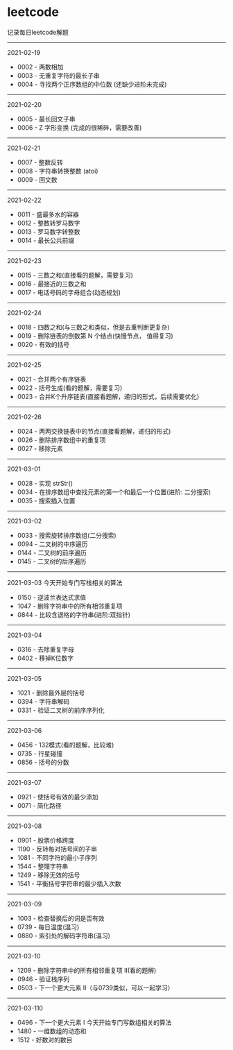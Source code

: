 # leetcode
记录每日leetcode解题
****
2021-02-19
- 0002 - 两数相加
- 0003 - 无重复字符的最长子串
- 0004 - 寻找两个正序数组的中位数 (还缺少进阶未完成)
****
2021-02-20
- 0005 - 最长回文子串
- 0006 - Z 字形变换 (完成的很稀碎，需要改善)
****
2021-02-21
- 0007 - 整数反转
- 0008 - 字符串转换整数 (atoi)
- 0009 - 回文数
****
2021-02-22
- 0011 - 盛最多水的容器
- 0012 - 整数转罗马数字
- 0013 - 罗马数字转整数
- 0014 - 最长公共前缀
****
2021-02-23
- 0015 - 三数之和(直接看的题解，需要复习)
- 0016 - 最接近的三数之和
- 0017 - 电话号码的字母组合(动态规划)
****
2021-02-24
- 0018 - 四数之和(与三数之和类似，但是去重判断更复杂)
- 0019 - 删除链表的倒数第 N 个结点(快慢节点， 值得复习)
- 0020 - 有效的括号
****
2021-02-25
- 0021 - 合并两个有序链表
- 0022 - 括号生成(看的题解，需要复习)
- 0023 - 合并K个升序链表(直接看题解，递归的形式，后续需要优化)
****
2021-02-26
- 0024 - 两两交换链表中的节点(直接看题解，递归的形式)
- 0026 - 删除排序数组中的重复项
- 0027 - 移除元素
****
2021-03-01
- 0028 - 实现 strStr()
- 0034 - 在排序数组中查找元素的第一个和最后一个位置(进阶: 二分搜索)
- 0035 - 搜索插入位置
****
2021-03-02
- 0033 - 搜索旋转排序数组(二分搜索)
- 0094 - 二叉树的中序遍历
- 0144 - 二叉树的前序遍历
- 0145 - 二叉树的后序遍历
****
2021-03-03
今天开始专门写栈相关的算法
- 0150 - 逆波兰表达式求值
- 1047 - 删除字符串中的所有相邻重复项
- 0844 - 比较含退格的字符串(进阶:双指针)
****
2021-03-04
- 0316 - 去除重复字母
- 0402 - 移掉K位数字
****
2021-03-05
- 1021 - 删除最外层的括号
- 0394 - 字符串解码
- 0331 - 验证二叉树的前序序列化
****
2021-03-06
- 0456 - 132模式(看的题解，比较难)
- 0735 - 行星碰撞
- 0856 - 括号的分数
****
2021-03-07
- 0921 - 使括号有效的最少添加
- 0071 - 简化路径
****
2021-03-08
- 0901 - 股票价格跨度
- 1190 - 反转每对括号间的子串
- 1081 - 不同字符的最小子序列
- 1544 - 整理字符串
- 1249 - 移除无效的括号
- 1541 - 平衡括号字符串的最少插入次数
****
2021-03-09
- 1003 - 检查替换后的词是否有效
- 0739 - 每日温度(温习)
- 0880 - 索引处的解码字符串(温习)
****
2021-03-10
- 1209 - 删除字符串中的所有相邻重复项 II(看的题解)
- 0946 - 验证栈序列
- 0503 - 下一个更大元素 Ⅱ（与0739类似，可以一起学习）
****
2021-03-110
- 0496 - 下一个更大元素 I
今天开始专门写数组相关的算法
- 1480 - 一维数组的动态和
- 1512 - 好数对的数目